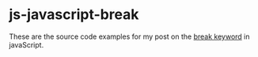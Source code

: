 # js-javascript-break

These are the source code examples for my post on the [break keyword](https://dustinpfister.github.io/2019/02/19/js-javascript-break/) in javaScript.


